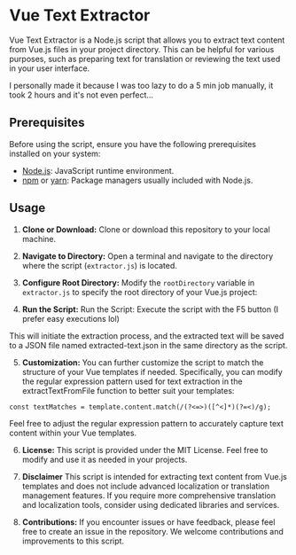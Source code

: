# Vue Text Extractor

Vue Text Extractor is a Node.js script that allows you to extract text content from Vue.js files in your project directory. This can be helpful for various purposes, such as preparing text for translation or reviewing the text used in your user interface.

I personally made it because I was too lazy to do a 5 min job manually, it took 2 hours and it's not even perfect...

## Prerequisites

Before using the script, ensure you have the following prerequisites installed on your system:

- [Node.js](https://nodejs.org/): JavaScript runtime environment.
- [npm](https://www.npmjs.com/) or [yarn](https://yarnpkg.com/): Package managers usually included with Node.js.

## Usage

1. **Clone or Download:** Clone or download this repository to your local machine.

2. **Navigate to Directory:** Open a terminal and navigate to the directory where the script (`extractor.js`) is located.

3. **Configure Root Directory:** Modify the `rootDirectory` variable in `extractor.js` to specify the root directory of your Vue.js project:

4. **Run the Script:** Run the Script: Execute the script with the F5 button (I prefer easy executions lol)
   
This will initiate the extraction process, and the extracted text will be saved to a JSON file named extracted-text.json in the same directory as the script.


5. **Customization:**
You can further customize the script to match the structure of your Vue templates if needed. Specifically, you can modify the regular expression pattern used for text extraction in the extractTextFromFile function to better suit your templates:

~~~
const textMatches = template.content.match(/(?<=>)([^<]*)(?=<)/g);
~~~

Feel free to adjust the regular expression pattern to accurately capture text content within your Vue templates.

6. **License:**
This script is provided under the MIT License. Feel free to modify and use it as needed in your projects.

7. **Disclaimer**
This script is intended for extracting text content from Vue.js templates and does not include advanced localization or translation management features. If you require more comprehensive translation and localization tools, consider using dedicated libraries and services.

8. **Contributions:**
If you encounter issues or have feedback, please feel free to create an issue in the repository. We welcome contributions and improvements to this script.